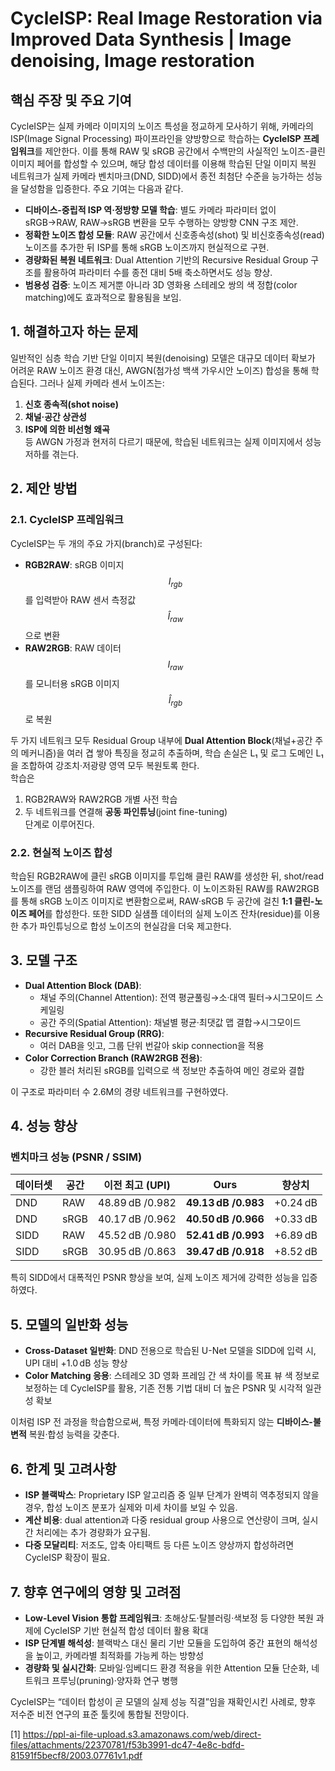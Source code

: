 # CycleISP: Real Image Restoration via Improved Data Synthesis | Image denoising, Image restoration

## 핵심 주장 및 주요 기여  
CycleISP는 실제 카메라 이미지의 노이즈 특성을 정교하게 모사하기 위해, 카메라의 ISP(Image Signal Processing) 파이프라인을 양방향으로 학습하는 **CycleISP 프레임워크**를 제안한다. 이를 통해 RAW 및 sRGB 공간에서 수백만의 사실적인 노이즈-클린 이미지 페어를 합성할 수 있으며, 해당 합성 데이터를 이용해 학습된 단일 이미지 복원 네트워크가 실제 카메라 벤치마크(DND, SIDD)에서 종전 최첨단 수준을 능가하는 성능을 달성함을 입증한다. 주요 기여는 다음과 같다.
- **디바이스-중립적 ISP 역·정방향 모델 학습**: 별도 카메라 파라미터 없이 sRGB→RAW, RAW→sRGB 변환을 모두 수행하는 양방향 CNN 구조 제안.  
- **정확한 노이즈 합성 모듈**: RAW 공간에서 신호종속성(shot) 및 비신호종속성(read) 노이즈를 추가한 뒤 ISP를 통해 sRGB 노이즈까지 현실적으로 구현.  
- **경량화된 복원 네트워크**: Dual Attention 기반의 Recursive Residual Group 구조를 활용하여 파라미터 수를 종전 대비 5배 축소하면서도 성능 향상.  
- **범용성 검증**: 노이즈 제거뿐 아니라 3D 영화용 스테레오 쌍의 색 정합(color matching)에도 효과적으로 활용됨을 보임.  

## 1. 해결하고자 하는 문제  
일반적인 심층 학습 기반 단일 이미지 복원(denoising) 모델은 대규모 데이터 확보가 어려운 RAW 노이즈 환경 대신, AWGN(첨가성 백색 가우시안 노이즈) 합성을 통해 학습된다. 그러나 실제 카메라 센서 노이즈는:
1) **신호 종속적(shot noise)**  
2) **채널·공간 상관성**  
3) **ISP에 의한 비선형 왜곡**  
등 AWGN 가정과 현저히 다르기 때문에, 학습된 네트워크는 실제 이미지에서 성능 저하를 겪는다.

## 2. 제안 방법  
### 2.1. CycleISP 프레임워크  
CycleISP는 두 개의 주요 가지(branch)로 구성된다:  
- **RGB2RAW**: sRGB 이미지 $$I_{rgb}$$를 입력받아 RAW 센서 측정값 $$ \hat I_{raw} $$으로 변환  
- **RAW2RGB**: RAW 데이터 $$I_{raw}$$를 모니터용 sRGB 이미지 $$ \hat I_{rgb} $$로 복원  

두 가지 네트워크 모두 Residual Group 내부에 **Dual Attention Block**(채널+공간 주의 메커니즘)을 여러 겹 쌓아 특징을 정교히 추출하며, 학습 손실은 L₁ 및 로그 도메인 L₁을 조합하여 강조치·저광량 영역 모두 복원토록 한다.  
학습은  
1) RGB2RAW와 RAW2RGB 개별 사전 학습  
2) 두 네트워크를 연결해 **공동 파인튜닝**(joint fine-tuning)  
단계로 이루어진다.

### 2.2. 현실적 노이즈 합성  
학습된 RGB2RAW에 클린 sRGB 이미지를 투입해 클린 RAW를 생성한 뒤, shot/read 노이즈를 랜덤 샘플링하여 RAW 영역에 주입한다. 이 노이즈화된 RAW를 RAW2RGB를 통해 sRGB 노이즈 이미지로 변환함으로써, RAW·sRGB 두 공간에 걸친 **1:1 클린-노이즈 페어**를 합성한다. 또한 SIDD 실샘플 데이터의 실제 노이즈 잔차(residue)를 이용한 추가 파인튜닝으로 합성 노이즈의 현실감을 더욱 제고한다.

## 3. 모델 구조  
- **Dual Attention Block (DAB)**:  
  - 채널 주의(Channel Attention): 전역 평균풀링→소·대역 필터→시그모이드 스케일링  
  - 공간 주의(Spatial Attention): 채널별 평균·최댓값 맵 결합→시그모이드  
- **Recursive Residual Group (RRG)**:  
  - 여러 DAB을 잇고, 그룹 단위 번갈아 skip connection을 적용  
- **Color Correction Branch (RAW2RGB 전용)**:  
  - 강한 블러 처리된 sRGB를 입력으로 색 정보만 추출하여 메인 경로와 결합  

이 구조로 파라미터 수 2.6M의 경량 네트워크를 구현하였다.

## 4. 성능 향상  
### 벤치마크 성능 (PSNR / SSIM)  
| 데이터셋 | 공간  | 이전 최고 (UPI) | Ours         | 향상치      |
|----------|------|----------------|-------------|------------|
| DND      | RAW  | 48.89 dB /0.982 | **49.13 dB /0.983** | +0.24 dB  |
| DND      | sRGB | 40.17 dB /0.962 | **40.50 dB /0.966** | +0.33 dB  |
| SIDD     | RAW  | 45.52 dB /0.980 | **52.41 dB /0.993** | +6.89 dB  |
| SIDD     | sRGB | 30.95 dB /0.863 | **39.47 dB /0.918** | +8.52 dB  |

특히 SIDD에서 대폭적인 PSNR 향상을 보여, 실제 노이즈 제거에 강력한 성능을 입증하였다.

## 5. 모델의 일반화 성능  
- **Cross-Dataset 일반화**: DND 전용으로 학습된 U-Net 모델을 SIDD에 입력 시, UPI 대비 +1.0 dB 성능 향상  
- **Color Matching 응용**: 스테레오 3D 영화 프레임 간 색 차이를 목표 뷰 색 정보로 보정하는 데 CycleISP를 활용, 기존 전통 기법 대비 더 높은 PSNR 및 시각적 일관성 확보  

이처럼 ISP 전 과정을 학습함으로써, 특정 카메라·데이터에 특화되지 않는 **디바이스-불변적** 복원·합성 능력을 갖춘다.

## 6. 한계 및 고려사항  
- **ISP 블랙박스**: Proprietary ISP 알고리즘 중 일부 단계가 완벽히 역추정되지 않을 경우, 합성 노이즈 분포가 실제와 미세 차이를 보일 수 있음.  
- **계산 비용**: dual attention과 다중 residual group 사용으로 연산량이 크며, 실시간 처리에는 추가 경량화가 요구됨.  
- **다중 모달리티**: 저조도, 압축 아티팩트 등 다른 노이즈 양상까지 합성하려면 CycleISP 확장이 필요.

## 7. 향후 연구에의 영향 및 고려점  
- **Low-Level Vision 통합 프레임워크**: 초해상도·탈블러링·색보정 등 다양한 복원 과제에 CycleISP 기반 현실적 합성 데이터 활용 확대  
- **ISP 단계별 해석성**: 블랙박스 대신 물리 기반 모듈을 도입하여 중간 표현의 해석성을 높이고, 카메라별 최적화를 가능케 하는 방향성  
- **경량화 및 실시간화**: 모바일·임베디드 환경 적용을 위한 Attention 모듈 단순화, 네트워크 프루닝(pruning)·양자화 연구 병행  

CycleISP는 “데이터 합성이 곧 모델의 실제 성능 직결”임을 재확인시킨 사례로, 향후 저수준 비전 연구의 표준 툴킷에 통합될 전망이다.

[1] https://ppl-ai-file-upload.s3.amazonaws.com/web/direct-files/attachments/22370781/f53b3991-dc47-4e8c-bdfd-81591f5becf8/2003.07761v1.pdf

